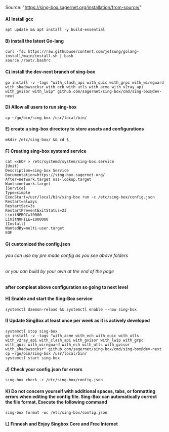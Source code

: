 
Source: "https://sing-box.sagernet.org/installation/from-source/"

#### A) Install gcc
```
apt update && apt install -y build-essential
```

#### B) install the latest Go-lang
```
curl -fsL https://raw.githubusercontent.com/jetsung/golang-install/main/install.sh | bash
source /root/.bashrc
```

#### C) install the dev-next branch of sing-box
```
go install -v -tags "with_clash_api with_quic with_grpc with_wireguard with_shadowsocksr with_ech with_utls with_acme with_v2ray_api with_gvisor with_lwip" github.com/sagernet/sing-box/cmd/sing-box@dev-next
```

#### D) Allow all users to run sing-box
```
cp ~/go/bin/sing-box /usr/local/bin/
```

#### E) create a sing-box directory to store assets and configurations
```
mkdir /etc/sing-box/ && cd $_
```

#### F) Creating sing-box systemd service
```
cat <<EOF > /etc/systemd/system/sing-box.service
[Unit]
Description=sing-box Service
Documentation=https://sing-box.sagernet.org/
After=network.target nss-lookup.target
Wants=network.target
[Service]
Type=simple
ExecStart=/usr/local/bin/sing-box run -c /etc/sing-box/config.json
Restart=always
RestartSec=3s
RestartPreventExitStatus=23
LimitNPROC=10000
LimitNOFILE=1000000
[Install]
WantedBy=multi-user.target
EOF
```
#### G) customized the config.json

   ###### you can use my pre made config as you see above folders
   ###### or you can build by your own at the end of the page
   
#### after compleat above configuration so going to next level

#### H) Enable and start the Sing-Box service
```
systemctl daemon-reload && systemctl enable --now sing-box
```

#### I) Update SingBox at least once per week as it is actively developed
```
systemctl stop sing-box
go install -v -tags "with_acme with_ech with_quic with_utls with_v2ray_api with_clash_api with_gvisor with_lwip with_grpc with_quic with_wireguard with_ech with_utls with_gvisor with_shadowsocksr" github.com/sagernet/sing-box/cmd/sing-box@dev-next
cp ~/go/bin/sing-box /usr/local/bin/
systemctl start sing-box
```

#### J) Check your config.json for errors
```
sing-box check -c /etc/sing-box/config.json
```

#### K) Do not concern yourself with additional spaces, tabs, or formatting errors when editing the config file. Sing-Box can automatically correct the file format. Execute the following command
```
sing-box format -wc /etc/sing-box/config.json
```

#### L) Finnesh and Enjoy Singbox Core and Free Internet
